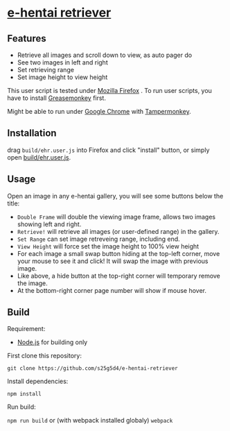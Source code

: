 [e-hentai retriever](https://github.com/s25g5d4/e-hentai-retriever)
===========================================

## Features

- Retrieve all images and scroll down to view, as auto pager do
- See two images in left and right
- Set retrieving range
- Set image height to view height

This user script is tested under [Mozilla Firefox](https://www.mozilla.org/)
. To run user scripts, you have to install [Greasemonkey](https://addons.mozilla.org/zh-tw/firefox/addon/greasemonkey/)
first.

Might be able to run under [Google Chrome](http://www.google.com/chrome/) with [Tampermonkey](https://chrome.google.com/webstore/detail/tampermonkey/dhdgffkkebhmkfjojejmpbldmpobfkfo).

## Installation

drag `build/ehr.user.js` into Firefox and click "install" button,
or simply open [build/ehr.user.js](https://github.com/s25g5d4/e-hentai-retriever/raw/master/build/ehr.user.js).

## Usage

Open an image in any e-hentai gallery, you will see some buttons below the
title:

- `Double Frame` will double the viewing image frame, allows two images showing
    left and right.
- `Retrieve!` will retrieve all images (or user-defined range) in the gallery.
- `Set Range` can set image retreveing range, including end.
- `View Height` will force set the image height to 100% view height
- For each image a small swap button hiding at the top-left corner, move your
  mouse to see it and click! It will swap the image with previous image.
- Like above, a hide button at the top-right corner will temporary remove the
  image.
- At the bottom-right corner page number will show if mouse hover.

## Build

Requirement:

- [Node.js](https://nodejs.org/en/) for building only

First clone this repository:

`git clone https://github.com/s25g5d4/e-hentai-retriever`

Install dependencies:

`npm install`

Run build:

`npm run build` or (with webpack installed globaly) `webpack`
